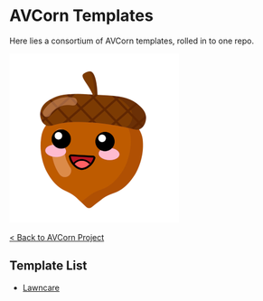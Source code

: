 # AVCorn Templates

Here lies a consortium of AVCorn templates, rolled in to one repo.

![AVCorn Logo](https://raw.githubusercontent.com/AVCorn/avcorn/main/docs/images/avcorn-logo.png "The nut doesn't fall from from the tree!")

[< Back to AVCorn Project](https://github.com/AVCorn/avcorn)

## Template List

*   [Lawncare](https://github.com/AVCorn/avcorn-templates-lawncare)